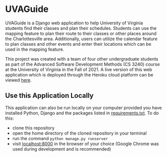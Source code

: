 # UVAGuide

UVAGuide is a Django web application to help University of Virginia students find their classes and plan their schedules. Students can use the mapping feature to plan their route to their classes or other places around the Charlottesville area. Additionally, users can utilize the calendar feature to plan classes and other events and enter their locations which can be used in the mapping feature.

This project was created with a team of four other undergraduate students as part of the Advanced Software Development Methods (CS 3240) course at the University of Virginia in the Fall of 2021. A live version of this web application which is deployed through the Heroku cloud platform can be viewed [here](https://uva-guide-b26.herokuapp.com/).


## Use this Application Locally
This application can also be run locally on your computer provided you have installed Python, Django and the packages listed in [requirements.txt](requirements.txt). To do this:
- clone this repository
- open the home directory of the cloned repository in your terminal
- run the command ```python manage.py runserver```
- visit [localhost:8000](localhost:8000) in the browser of your choice (Google Chrome was used during development and is recommended)
